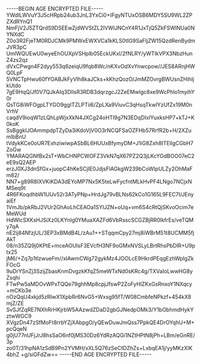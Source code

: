 -----BEGIN AGE ENCRYPTED FILE-----
YWdlLWVuY3J5cHRpb24ub3JnL3YxCi0+IFgyNTUxOSB6MDY5SU9WL2ZPZXdRYnQ1
NmFjV2J5ZTQrdS9DSEEwZjdWVStZL2lVWlJNCnY4R1JxTjQ5ZkFSWlNUa0NYNXdC
Z0o3R2FjeTM0RDJCMk9PMWxEWXVCa1kKLS0tIG9SaFljZW15QzdRenBydmJVR3pC
UmlWQUEwU0wyeEhOUXpVSHplb05EckUKxl/2fNLRY/yWTlkVPX3NbzHunZ4zs2qz
dVxCPwgn4F2dyy553q6zeiqU9fqb8Wc/nKXvOdXvYnwcpow//JES8ARnjHWQ0LpF
5VNCTpHwu60fYOABJkFyVIh8kaJCks+kKhzQozO/JmMZOvrgBWUsnZHihIjkUtdo
7gE9HqQ/Jf0V7QJkAIq3DllsR3RDB3dqrzgcJ2ZeEMwlgc8xe9WcPhlo1myihY0r
QsTG8iWFOgpLTYGO9ggITZLPTii6/ZpLXa9ViuvC3qHsqTkwlYzUfZx19M0nVrhV
caqdV9ioqW1zLQhLpWjxXkN4JXCg24oHTl9g7N3EDqDIxlYuxksHP7+kTJ+K0koK
SsBggkIJOAmmpdpTZyDa3iKdoVjV0O3rNCQFSaOZFHb57RrfR2b+H/2XZumlbBnU
tVdykKCe0oUR7ExhziwiwpASbBL6HUUxBfymyDM+J1iG8Zxh8ITEllgCGbH7ZoGw
YMARAQGNfBx2sT+WbCHNPCWOFZ3VkN7qX67PZ2Q3jLKcYOdBOO07eC2eE9sQ2AEP
erzJ0XJ3dnSfGx+juopC4hKeSCjIE0JdjsFlAGkgW239bCoWIpULZy2OhMaFm82/
NN7+g89R8IXVKiKDA3dEYoMP7Nx5K5teLwFycfntMLkHvPF4LNgo7NCjxNMSeq9t
4R6FKoqdhbW1UUv52r3ATyPNp+HrdJg79vBLNs62kCo1G165L9FEC7I/JEnyaiEf
1VmJb/pkRbJ2VUr2GhAoLhCEAOa1SYIJZN+oUq+vm6S4cRtQjSKvoOcim7eMeWUd
HdWlcSXKsHJSiXz0LKYnlg0YMuaXAZFd6VbRsscSCGZBjRR0lkfrEs/veTQMy7qA
nE2ij84NfzjUL/3EP3xBMdB4L/zAu1++STqqmCpy27mj8iWBrM51t8UCMM5fjAkT
08/n35ZQ9j0KPtE+mceAOUIsF3EVcfH3NF9oGMxNVSLyLBrtRhsPbDlR+U9ptx25
jM6/+Zq7p1tlzwueFm//xlAwmCWg72gykMz4JOOLcE9HkrdPEqgEzhWpIgZkFOcG
9uDrYSnZj3SzijZbasKnmDvgzkKfqZ5meWTxNd0sKRc4g/TXVaIoLwwHG8yZsqhi
FTwPw5aMDOvWPxTQQe79ghhMp8cpjJfswP2ZoFyHlZKxGsRnxoY1NXqcy+mCKb3e
nOzQqU4xkjd5zRIwX1XpbRr6NvG5+Wxsg95fT/W08CmbfeNPkzf+454kX8mjZ/ZE
SvSJfZqRE7NXhRrHKjrbW5AAzwdZDaD2gbGJNedpOMk3/Y1bObhmdHykYztwWGC9
XVgzDn47zSfMoFt8rrbYZjXAbpgO/yQEwDuwJmQss7PpkQE4DrOYqhU+M+pcQqeN
g0jU77nUFjJrJ8hsSaO6nf0jMS30Dz6YdRzAQGi1NZtHPtN8jPh+LBm/eGnRE/3p
zo0T/31hpNA1zSdB9Pn2YVMH/xXL5Q76zSeCtDZhZs+LxbqEA1j/yyMKzXlK4bhZ
+g/siGFdZw==
-----END AGE ENCRYPTED FILE-----
